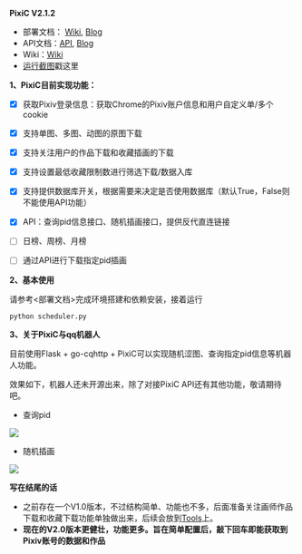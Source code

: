 **PixiC V2.1.2**

+ 部署文档： [Wiki](https://github.com/Coder-Sakura/PixiC/wiki),  [Blog](http://00102400.xyz/blog/2020/06/24/pixic-bu-shu/)
+ API文档：[API](https://github.com/Coder-Sakura/PixiC/wiki/API文档),  [Blog](http://00102400.xyz/blog/2020/07/08/pixicapi/)
+ Wiki：[Wiki](https://github.com/Coder-Sakura/PixiC/wiki)
+ [运行截图](https://github.com/Coder-Sakura/PixiC/wiki/运行截图)戳这里



**1、PixiC目前实现功能：**

- [x] 获取Pixiv登录信息：获取Chrome的Pixiv账户信息和用户自定义单/多个cookie
- [x] 支持单图、多图、动图的原图下载
- [x] 支持关注用户的作品下载和收藏插画的下载
- [x] 支持设置最低收藏限制数进行筛选下载/数据入库
- [x] 支持提供数据库开关，根据需要来决定是否使用数据库（默认True，False则不能使用API功能）

- [x] API：查询pid信息接口、随机插画接口，提供反代直连链接
- [ ] 日榜、周榜、月榜
- [ ] 通过API进行下载指定pid插画



**2、基本使用**

请参考<部署文档>完成环境搭建和依赖安装，接着运行

```
python scheduler.py
```



**3、关于PixiC与qq机器人**

目前使用Flask + go-cqhttp + PixiC可以实现随机涩图、查询指定pid信息等机器人功能。

效果如下，机器人还未开源出来，除了对接PixiC API还有其他功能，敬请期待吧。

+ 查询pid

![](https://i.loli.net/2021/01/02/PH2NnqUpZBCwo6c.png)

+ 随机插画

![](https://i.loli.net/2021/01/02/1XUNKrsnJRk6V95.png)



**写在结尾的话**

+ 之前存在一个V1.0版本，不过结构简单、功能也不多，后面准备关注画师作品下载和收藏下载功能单独做出来，后续会放到[Tools](https://github.com/WriteCode-ChangeWorld/Tools)上。
+ **现在的V2.0版本更健壮，功能更多。旨在简单配置后，敲下回车即能获取到Pixiv账号的数据和作品**